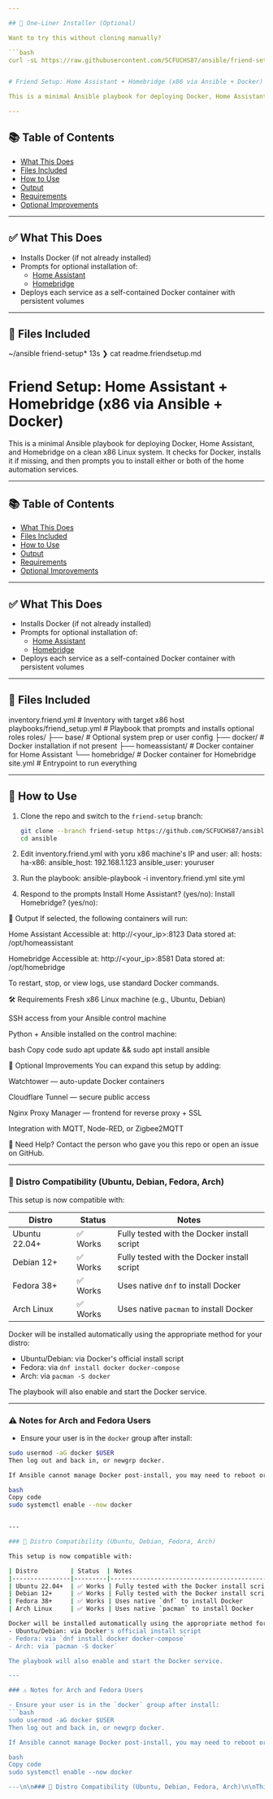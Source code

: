 ```yaml
---

## 🧩 One-Liner Installer (Optional)

Want to try this without cloning manually?

```bash
curl -sL https://raw.githubusercontent.com/SCFUCHS87/ansible/friend-setup/install_friend_setup.sh | bash


# Friend Setup: Home Assistant + Homebridge (x86 via Ansible + Docker)

This is a minimal Ansible playbook for deploying Docker, Home Assistant, and Homebridge on a clean x86 Linux system. It checks for Docker, installs it if missing, and then prompts you to install either or both of the home automation services.

---
```


## 📚 Table of Contents
- [What This Does](#what-this-does)
- [Files Included](#files-included)
- [How to Use](#how-to-use)
- [Output](#output)
- [Requirements](#requirements)
- [Optional Improvements](#optional-improvements)

---

## ✅ What This Does

- Installs Docker (if not already installed)
- Prompts for optional installation of:
  - [Home Assistant](https://www.home-assistant.io/)
  - [Homebridge](https://homebridge.io/)
- Deploys each service as a self-contained Docker container with persistent volumes

---

## 📁 Files Included

~/ansible friend-setup* 13s
❯ cat readme.friendsetup.md
# Friend Setup: Home Assistant + Homebridge (x86 via Ansible + Docker)

This is a minimal Ansible playbook for deploying Docker, Home Assistant, and Homebridge on a clean x86 Linux system. It checks for Docker, installs it if missing, and then prompts you to install either or both of the home automation services.

---

## 📚 Table of Contents
- [What This Does](#what-this-does)
- [Files Included](#files-included)
- [How to Use](#how-to-use)
- [Output](#output)
- [Requirements](#requirements)
- [Optional Improvements](#optional-improvements)

---

## ✅ What This Does

- Installs Docker (if not already installed)
- Prompts for optional installation of:
  - [Home Assistant](https://www.home-assistant.io/)
  - [Homebridge](https://homebridge.io/)
- Deploys each service as a self-contained Docker container with persistent volumes

---

## 📁 Files Included

inventory.friend.yml # Inventory with target x86 host
playbooks/friend_setup.yml # Playbook that prompts and installs optional roles
roles/
├── base/ # Optional system prep or user config
├── docker/ # Docker installation if not present
├── homeassistant/ # Docker container for Home Assistant
└── homebridge/ # Docker container for Homebridge
site.yml # Entrypoint to run everything


---

## 🚀 How to Use

1. Clone the repo and switch to the `friend-setup` branch:
   ```bash
   git clone --branch friend-setup https://github.com/SCFUCHS87/ansible.git
   cd ansible

2. Edit inventory.friend.yml with yoru x86 machine's IP and user:
all:
  hosts:
    ha-x86:
      ansible_host: 192.168.1.123
      ansible_user: youruser

3.  Run the playbook:
ansible-playbook -i inventory.friend.yml site.yml
4.  Respond to the prompts
Install Home Assistant? (yes/no):
Install Homebridge? (yes/no):

🧾 Output
If selected, the following containers will run:

Home Assistant
Accessible at: http://<your_ip>:8123
Data stored at: /opt/homeassistant

Homebridge
Accessible at: http://<your_ip>:8581
Data stored at: /opt/homebridge

To restart, stop, or view logs, use standard Docker commands.


🛠 Requirements
Fresh x86 Linux machine (e.g., Ubuntu, Debian)

SSH access from your Ansible control machine

Python + Ansible installed on the control machine:

bash
Copy code
sudo apt update && sudo apt install ansible


🧩 Optional Improvements
You can expand this setup by adding:

Watchtower — auto-update Docker containers

Cloudflare Tunnel — secure public access

Nginx Proxy Manager — frontend for reverse proxy + SSL

Integration with MQTT, Node-RED, or Zigbee2MQTT


💬 Need Help?
Contact the person who gave you this repo or open an issue on GitHub.

---

### 🐧 Distro Compatibility (Ubuntu, Debian, Fedora, Arch)

This setup is now compatible with:

| Distro         | Status  | Notes                                         |
|----------------|---------|-----------------------------------------------|
| Ubuntu 22.04+  | ✅ Works | Fully tested with the Docker install script   |
| Debian 12+     | ✅ Works | Fully tested with the Docker install script   |
| Fedora 38+     | ✅ Works | Uses native `dnf` to install Docker           |
| Arch Linux     | ✅ Works | Uses native `pacman` to install Docker        |

Docker will be installed automatically using the appropriate method for your distro:
- Ubuntu/Debian: via Docker's official install script
- Fedora: via `dnf install docker docker-compose`
- Arch: via `pacman -S docker`

The playbook will also enable and start the Docker service.

---

### ⚠️ Notes for Arch and Fedora Users

- Ensure your user is in the `docker` group after install:
```bash
sudo usermod -aG docker $USER
Then log out and back in, or newgrp docker.

If Ansible cannot manage Docker post-install, you may need to reboot or manually start Docker with:

bash
Copy code
sudo systemctl enable --now docker


---

### 🐧 Distro Compatibility (Ubuntu, Debian, Fedora, Arch)

This setup is now compatible with:

| Distro         | Status  | Notes                                         |
|----------------|---------|-----------------------------------------------|
| Ubuntu 22.04+  | ✅ Works | Fully tested with the Docker install script   |
| Debian 12+     | ✅ Works | Fully tested with the Docker install script   |
| Fedora 38+     | ✅ Works | Uses native `dnf` to install Docker           |
| Arch Linux     | ✅ Works | Uses native `pacman` to install Docker        |

Docker will be installed automatically using the appropriate method for your distro:
- Ubuntu/Debian: via Docker's official install script
- Fedora: via `dnf install docker docker-compose`
- Arch: via `pacman -S docker`

The playbook will also enable and start the Docker service.

---

### ⚠️ Notes for Arch and Fedora Users

- Ensure your user is in the `docker` group after install:
```bash
sudo usermod -aG docker $USER
Then log out and back in, or newgrp docker.

If Ansible cannot manage Docker post-install, you may need to reboot or manually start Docker with:

bash
Copy code
sudo systemctl enable --now docker

---\n\n### 🐧 Distro Compatibility (Ubuntu, Debian, Fedora, Arch)\n\nThis setup is now compatible with:\n\n| Distro         | Status  | Notes                                         |\n|----------------|---------|-----------------------------------------------|\n| Ubuntu 22.04+  | ✅ Works | Fully tested with the Docker install script   |\n| Debian 12+     | ✅ Works | Fully tested with the Docker install script   |\n| Fedora 38+     | ✅ Works | Uses native `dnf` to install Docker           |\n| Arch Linux     | ✅ Works | Uses native `pacman` to install Docker        |\n\nDocker will be installed automatically using the appropriate method for your distro:\n- Ubuntu/Debian: via Docker's official install script\n- Fedora: via `dnf install docker docker-compose`\n- Arch: via `pacman -S docker`\n\nThe playbook will also enable and start the Docker service.\n\n---\n\n### ⚠️ Notes for Arch and Fedora Users\n\n- Ensure your user is in the `docker` group after install:\n  ```bash\n  sudo usermod -aG docker $USER\n  ```\n  Then log out and back in, or `newgrp docker`.\n\n- If Ansible cannot manage Docker post-install, you may need to reboot or manually start Docker with:\n  ```bash\n  sudo systemctl enable --now docker\n  ```
